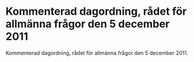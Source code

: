 # Kommenterad dagordning, rådet för allmänna frågor den 5 december 2011

Kommenterad dagordning, rådet för allmänna frågor den 5 december 2011\.
